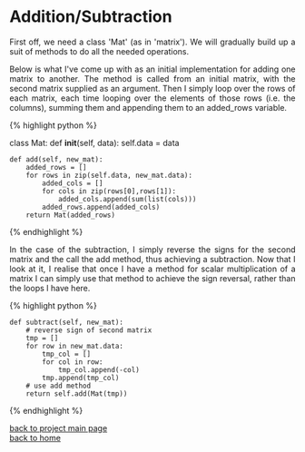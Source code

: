 # Addition/Subtraction
<div style="text-align: justify">
First off, we need a class 'Mat' (as in 'matrix'). We will gradually build up a
suit of methods to do all the needed operations. 

Below is what I've come up with as an initial implementation for adding one
matrix to another. The method is called from an initial matrix, with the second
matrix supplied as an argument. Then I simply loop over the rows of each
matrix, each time looping over the elements of those rows (i.e. the columns),
summing them and appending them to an added_rows variable.
</div>

{% highlight python %}

class Mat:
    def __init__(self, data):
        self.data = data

    def add(self, new_mat):
        added_rows = []
        for rows in zip(self.data, new_mat.data):
            added_cols = []
            for cols in zip(rows[0],rows[1]):
                added_cols.append(sum(list(cols)))
            added_rows.append(added_cols)
        return Mat(added_rows)

{% endhighlight %}

<div style="text-align: justify">
In the case of the subtraction, I simply reverse the signs for the second
matrix and the call the add method, thus achieving a subtraction. Now that I
look at it, I realise that once I have a method for scalar multiplication of a
matrix I can simply use that method to achieve the sign reversal, rather than
the loops I have here.
</div>

{% highlight python %}

    def subtract(self, new_mat):
        # reverse sign of second matrix
        tmp = []
        for row in new_mat.data:
            tmp_col = []
            for col in row:
                tmp_col.append(-col)
            tmp.append(tmp_col)
        # use add method
        return self.add(Mat(tmp))

{% endhighlight %}


[back to project main page](./numpy_from_scratch.md)\
[back to home](../README.md)
